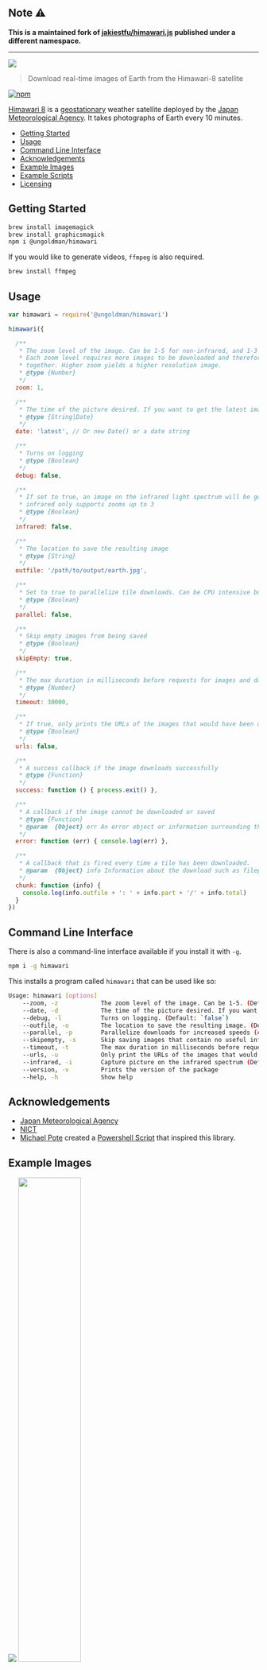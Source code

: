 ## Note ⚠️

**This is a maintained fork of [jakiestfu/himawari.js](https://github.com/jakiestfu/himawari.js) published under a different namespace.**

---

<a href="http://jakiestfu.github.io/himawari.js/demo/">
  <img src="http://i.imgur.com/MUefuXm.png">
</a>

> Download real-time images of Earth from the Himawari-8 satellite

[![npm][npm-image]][npm-url]

[npm-image]: https://img.shields.io/npm/v/@ungoldman/himawari.svg
[npm-url]: https://www.npmjs.com/package/@ungoldman/himawari

[Himawari 8](http://himawari8.nict.go.jp/) is a [geostationary](https://en.wikipedia.org/wiki/Geostationary_orbit) weather satellite deployed by the [Japan Meteorological Agency](http://www.jma.go.jp/jma/indexe.html). It takes photographs of Earth every 10 minutes.

* [Getting Started](#getting-started)
* [Usage](#usage)
* [Command Line Interface](#command-line-interface)
* [Acknowledgements](#acknowledgements)
* [Example Images](#example-images)
* [Example Scripts](#example-scripts)
* [Licensing](#licensing)

## Getting Started

```sh
brew install imagemagick
brew install graphicsmagick
npm i @ungoldman/himawari
```

If you would like to generate videos, `ffmpeg` is also required.
```sh
brew install ffmpeg
```

## Usage
```javascript
var himawari = require('@ungoldman/himawari')

himawari({

  /**
   * The zoom level of the image. Can be 1-5 for non-infrared, and 1-3 for infrared (default: 1)
   * Each zoom level requires more images to be downloaded and therefore stitched
   * together. Higher zoom yields a higher resolution image.
   * @type {Number}
   */
  zoom: 1,

  /**
   * The time of the picture desired. If you want to get the latest image, use 'latest'
   * @type {String|Date}
   */
  date: 'latest', // Or new Date() or a date string

  /**
   * Turns on logging
   * @type {Boolean}
   */
  debug: false,

  /**
   * If set to true, an image on the infrared light spectrum will be generated. Please note that
   * infrared only supports zooms up to 3
   * @type {Boolean}
   */
  infrared: false,

  /**
   * The location to save the resulting image
   * @type {String}
   */
  outfile: '/path/to/output/earth.jpg',

  /**
   * Set to true to parallelize tile downloads. Can be CPU intensive but decreases time to download images.
   * @type {Boolean}
   */
  parallel: false,

  /**
   * Skip empty images from being saved
   * @type {Boolean}
   */
  skipEmpty: true,

  /**
   * The max duration in milliseconds before requests for images and data times out
   * @type {Number}
   */
  timeout: 30000,

  /**
   * If true, only prints the URLs of the images that would have been downloaded
   * @type {Boolean}
   */
  urls: false,

  /**
   * A success callback if the image downloads successfully
   * @type {Function}
   */
  success: function () { process.exit() },

  /**
   * A callback if the image cannot be downloaded or saved
   * @type {Function}
   * @param  {Object} err An error object or information surrounding the issue
   */
  error: function (err) { console.log(err) },

  /**
   * A callback that is fired every time a tile has been downloaded.
   * @param  {Object} info Information about the download such as filepath, part, and total images
   */
  chunk: function (info) {
    console.log(info.outfile + ': ' + info.part + '/' + info.total)
  }
})

```

## Command Line Interface

There is also a command-line interface available if you install it with `-g`.

```sh
npm i -g himawari
```

This installs a program called `himawari` that can be used like so:

```sh
Usage: himawari [options]
    --zoom, -z            The zoom level of the image. Can be 1-5. (Default: `1`)
    --date, -d            The time of the picture desired. If you want to get the latest image, use 'latest'. (Default: `"latest"`)
    --debug, -l           Turns on logging. (Default: `false`)
    --outfile, -o         The location to save the resulting image. (Default: `"himawari-{date}.jpg"` in current directory)
    --parallel, -p        Parallelize downloads for increased speeds (can be CPU intensive)
    --skipempty, -s       Skip saving images that contain no useful information (i.e. "No Image") (Default: `true`)
    --timeout, -t         The max duration in milliseconds before requests for images and data times out (Default: `30000`)
    --urls, -u            Only print the URLs of the images that would have been downloaded (Default: `false`)
    --infrared, -i        Capture picture on the infrared spectrum (Default: `false`)
    --version, -v         Prints the version of the package
    --help, -h            Show help
```

## Acknowledgements
* [Japan Meteorological Agency](http://www.jma.go.jp/)
* [NICT](http://www.nict.go.jp/)
* [Michael Pote](https://github.com/MichaelPote) created a [Powershell Script](https://gist.github.com/MichaelPote/92fa6e65eacf26219022) that inspired this library.

## Example Images
<img src="http://i.imgur.com/kJcfCoN.jpg">
<img src="http://i.imgur.com/376ZTvB.jpg" width="50%"><img src="http://i.imgur.com/XnAAjzy.jpg" width="50%">

## Example Scripts
There are two example files that showcase how Himawari.js can be used. The first, `basic.js`, is to simply be executed and will download the latest image of earth and save it to your Desktop.

The second, `video.js`, will get a particular date (one where it starts off all black), and will decrement 10 minutes from that date until it has been 24 hours. The resulting images will be saved to a directory, and then piped to `ffmpeg` which will stitch the images together in a lovely video for you to oogle over.

## Licensing
MIT
